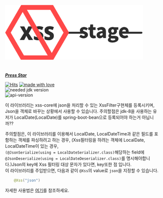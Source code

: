 <img src = "https://raw.githubusercontent.com/xss-stage/.github/e5a1bfbfb1882be45ba42c58b27218830015004a/Frame%206.svg" width = "450" height = "auto"/>   

#  
   
[***Press Star***](https://github.com/xss-stage/xss-core/stargazers)   
   
[![Hits](https://hits.seeyoufarm.com/api/count/incr/badge.svg?url=https%3A%2F%2Fgithub.com%2Fxss-stage&count_bg=%23FF4848&title_bg=%232D2D2D&icon=&icon_color=%23E7E7E7&title=hits&edge_flat=false)](https://hits.seeyoufarm.com) [![made with love](https://camo.githubusercontent.com/c6c5b56fc051557203c6dffa4242b41b09ff22f6303da15e47162a5c1691e8a5/68747470733a2f2f696d672e736869656c64732e696f2f62616467652f4d616465253230776974682d4c6f76652d2d2545322539442541342d726564)](https://camo.githubusercontent.com/c6c5b56fc051557203c6dffa4242b41b09ff22f6303da15e47162a5c1691e8a5/68747470733a2f2f696d672e736869656c64732e696f2f62616467652f4d616465253230776974682d4c6f76652d2d2545322539442541342d726564)  
![needed jdk version](https://img.shields.io/badge/JDK-8-blue)   
![api-version](https://img.shields.io/badge/xss--extension--json-1.2.1-F29494)   

이 라이브러리는 xss-core에 json을 처리할 수 있는 XssFilter구현체를 등록시키며, Json을 객체로 바꾸는 상황에서 사용할 수 있습니다. 
주의할점은 jdk-8을 사용하는 유저가 LocalDate(LocalDate)를 spring-boot-bean으로 등록되어야 하는거 아닙니까??      

주의할점은, 이 라이브러리를 이용해서 LocalDate, LocalDateTime과 같은 필드를 포함하는 객체를 파싱하려고 하는 경우, (Xss필터링을 하려는 객체에 LocalDate, LocalDateTime이 있는 경우,    
   `(@JsonSerialize(using = LocalDateSerializer.class)`해당하는 field에 `@JsonDeserialize(using = LocalDateDeserializer.class)`를 명시해야합니다.)Json의 key에 Xss 필터링 대상 문자가 있다면, key또한 점 입니다.     
이 라이브러리를 주입받으면, 다음과 같이 `@Xss`의 value로 `json`을 지정할 수 있습니다.   

``` Java
    @Xss("json")
```

자세한 사용법은 [여기](https://github.com/xss-stage)를 참조하세요.
